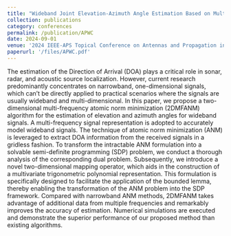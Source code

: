 ```yaml
---
title: "Wideband Joint Elevation-Azimuth Angle Estimation Based on Multiple Frequency Model and Atomic Norm Minimization"
collection: publications
category: conferences
permalink: /publication/APWC
date: 2024-09-01
venue: '2024 IEEE-APS Topical Conference on Antennas and Propagation in Wireless Communications (APWC)'
paperurl: '/files/APWC.pdf'
---
```


The estimation of the Direction of Arrival (DOA) plays a critical role in sonar, radar, and acoustic source localization. However, current research predominantly concentrates
on narrowband, one-dimensional signals, which can’t be directly applied to practical scenarios where the signals are usually wideband and multi-dimensional. In this paper, we propose
a two-dimensional multi-frequency atomic norm minimization (2DMFANM) algorithm for the estimation of elevation and azimuth angles for wideband signals. A multi-frequency signal
representation is adopted to accurately model wideband signals. The technique of atomic norm minimization (ANM) is leveraged to extract DOA information from the received signals in a
gridless fashion. To transform the intractable ANM formulation into a solvable semi-definite programming (SDP) problem, we conduct a thorough analysis of the corresponding dual problem.
Subsequently, we introduce a novel two-dimensional mapping operator, which aids in the construction of a multivariate trigonometric polynomial representation. This formulation is specifically designed to facilitate the application of the bounded lemma, thereby enabling the transformation of the ANM problem into the SDP framework. Compared with narrowband ANM methods, 2DMFANM takes advantage of additional data from multiple frequencies and remarkably improves the accuracy of estimation. Numerical simulations are executed and demonstrate the superior performance of our proposed method than existing algorithms.
